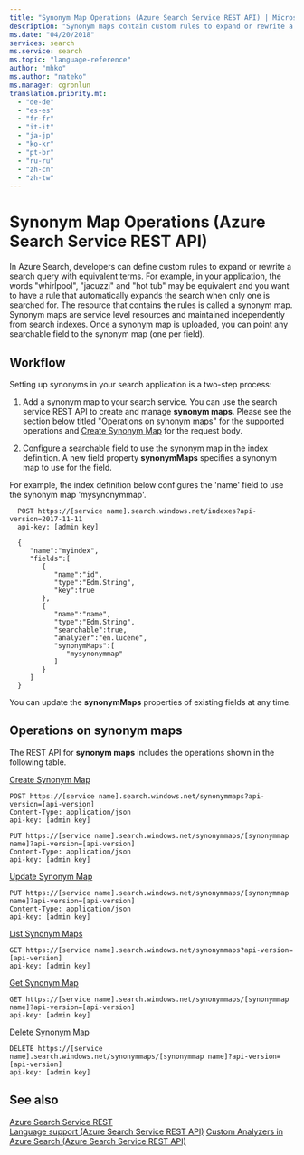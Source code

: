 ```yaml
---
title: "Synonym Map Operations (Azure Search Service REST API) | Microsoft Docs"
description: "Synonym maps contain custom rules to expand or rewrite a search query in Azure Search."
ms.date: "04/20/2018"
services: search
ms.service: search
ms.topic: "language-reference"
author: "mhko"
ms.author: "nateko"
ms.manager: cgronlun
translation.priority.mt:
  - "de-de"
  - "es-es"
  - "fr-fr"
  - "it-it"
  - "ja-jp"
  - "ko-kr"
  - "pt-br"
  - "ru-ru"
  - "zh-cn"
  - "zh-tw"
---
```

# Synonym Map Operations (Azure Search Service REST API)

  In Azure Search, developers can define custom rules to expand or rewrite a search query with equivalent terms. For example, in your application, the words "whirlpool", "jacuzzi" and "hot tub" may be equivalent and you want to have a rule that automatically expands the search when only one is searched for. The resource that contains the rules is called a synonym map. Synonym maps are service level resources and maintained independently from search indexes. Once a synonym map is uploaded, you can point any searchable field to the synonym map (one per field).

## Workflow  

  Setting up synonyms in your search application is a two-step process:

  1.	Add a synonym map to your search service. You can use the search service REST API to create and manage **synonym maps**. Please see the section below titled "Operations on synonym maps" for the supported operations and [Create Synonym Map](create-synonym-map.md) for the request body.

  2.	Configure a searchable field to use the synonym map in the index definition. A new field property **synonymMaps** specifies a synonym map to use for the field.

  For example, the index definition below configures the 'name' field to use the synonym map 'mysynonymmap'.
  ```
	POST https://[service name].search.windows.net/indexes?api-version=2017-11-11
	api-key: [admin key]

	{
	   "name":"myindex",
	   "fields":[
	      {
	         "name":"id",
	         "type":"Edm.String",
	         "key":true
	      },
	      {
	         "name":"name",
	         "type":"Edm.String",
	         "searchable":true,
	         "analyzer":"en.lucene",
	         "synonymMaps":[
	            "mysynonymmap"
	         ]
	      }
	   ]
	}
  ```

  You can update the **synonymMaps** properties of existing fields at any time.

## Operations on synonym maps  
 The REST API for **synonym maps** includes the operations shown in the following table.  

 [Create Synonym Map](create-synonym-map.md)  

```  
POST https://[service name].search.windows.net/synonymmaps?api-version=[api-version]  
Content-Type: application/json  
api-key: [admin key]  
```  

```  
PUT https://[service name].search.windows.net/synonymmaps/[synonymmap name]?api-version=[api-version]  
Content-Type: application/json  
api-key: [admin key]  
```  

 [Update Synonym Map](update-synonym-map.md)  

```  
PUT https://[service name].search.windows.net/synonymmaps/[synonymmap name]?api-version=[api-version]  
Content-Type: application/json  
api-key: [admin key]  
```  

 [List Synonym Maps](list-synonym-maps.md)  

```  
GET https://[service name].search.windows.net/synonymmaps?api-version=[api-version]  
api-key: [admin key]  
```  

 [Get Synonym Map](get-synonym-map.md)  

```  
GET https://[service name].search.windows.net/synonymmaps/[synonymmap name]?api-version=[api-version]  
api-key: [admin key]  
```  

 [Delete Synonym Map](delete-synonym-map.md)  

```  
DELETE https://[service name].search.windows.net/synonymmaps/[synonymmap name]?api-version=[api-version]  
api-key: [admin key]  
```  

## See also  
 [Azure Search Service REST](index.md)   
 [Language support &#40;Azure Search Service REST API&#41;](language-support.md)
 [Custom Analyzers in Azure Search &#40;Azure Search Service REST API&#41;](custom-analyzers-in-azure-search.md)
